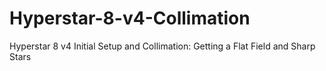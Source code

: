 # Hyperstar-8-v4-Collimation
Hyperstar 8 v4 Initial Setup and Collimation: Getting a Flat Field and Sharp Stars
